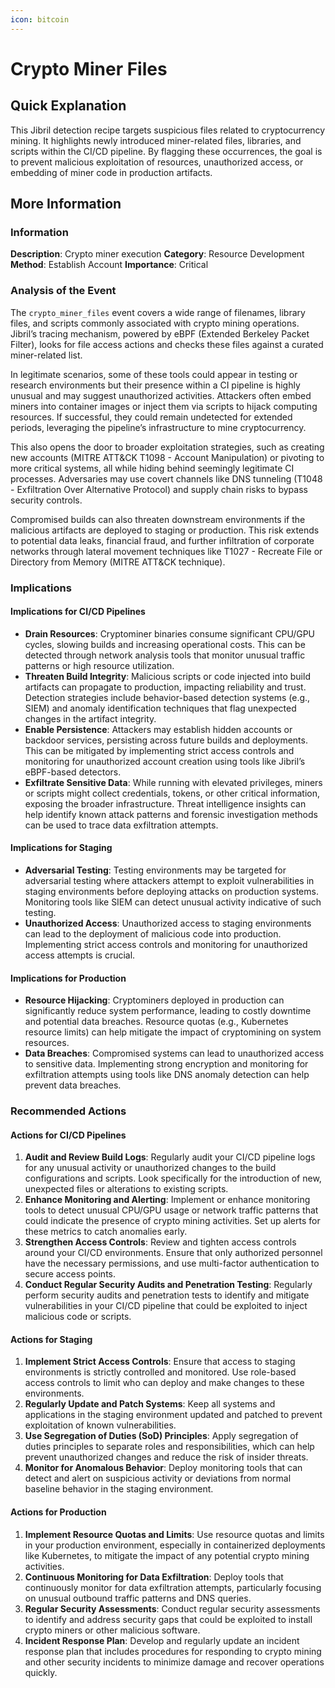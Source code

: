 ```yaml
---
icon: bitcoin
---
```


# Crypto Miner Files

## Quick Explanation

This Jibril detection recipe targets suspicious files related to cryptocurrency mining. It highlights newly introduced miner-related files, libraries, and scripts within the CI/CD pipeline. By flagging these occurrences, the goal is to prevent malicious exploitation of resources, unauthorized access, or embedding of miner code in production artifacts.

## More Information

### Information

**Description**: Crypto miner execution **Category**: Resource Development **Method**: Establish Account **Importance**: Critical

### Analysis of the Event

The `crypto_miner_files` event covers a wide range of filenames, library files, and scripts commonly associated with crypto mining operations. Jibril’s tracing mechanism, powered by eBPF (Extended Berkeley Packet Filter), looks for file access actions and checks these files against a curated miner-related list.

In legitimate scenarios, some of these tools could appear in testing or research environments but their presence within a CI pipeline is highly unusual and may suggest unauthorized activities. Attackers often embed miners into container images or inject them via scripts to hijack computing resources. If successful, they could remain undetected for extended periods, leveraging the pipeline’s infrastructure to mine cryptocurrency.

This also opens the door to broader exploitation strategies, such as creating new accounts (MITRE ATT\&CK T1098 - Account Manipulation) or pivoting to more critical systems, all while hiding behind seemingly legitimate CI processes. Adversaries may use covert channels like DNS tunneling (T1048 - Exfiltration Over Alternative Protocol) and supply chain risks to bypass security controls.

Compromised builds can also threaten downstream environments if the malicious artifacts are deployed to staging or production. This risk extends to potential data leaks, financial fraud, and further infiltration of corporate networks through lateral movement techniques like T1027 - Recreate File or Directory from Memory (MITRE ATT\&CK technique).

### Implications

#### Implications for CI/CD Pipelines

* **Drain Resources**: Cryptominer binaries consume significant CPU/GPU cycles, slowing builds and increasing operational costs. This can be detected through network analysis tools that monitor unusual traffic patterns or high resource utilization.
* **Threaten Build Integrity**: Malicious scripts or code injected into build artifacts can propagate to production, impacting reliability and trust. Detection strategies include behavior-based detection systems (e.g., SIEM) and anomaly identification techniques that flag unexpected changes in the artifact integrity.
* **Enable Persistence**: Attackers may establish hidden accounts or backdoor services, persisting across future builds and deployments. This can be mitigated by implementing strict access controls and monitoring for unauthorized account creation using tools like Jibril’s eBPF-based detectors.
* **Exfiltrate Sensitive Data**: While running with elevated privileges, miners or scripts might collect credentials, tokens, or other critical information, exposing the broader infrastructure. Threat intelligence insights can help identify known attack patterns and forensic investigation methods can be used to trace data exfiltration attempts.

#### Implications for Staging

* **Adversarial Testing**: Testing environments may be targeted for adversarial testing where attackers attempt to exploit vulnerabilities in staging environments before deploying attacks on production systems. Monitoring tools like SIEM can detect unusual activity indicative of such testing.
* **Unauthorized Access**: Unauthorized access to staging environments can lead to the deployment of malicious code into production. Implementing strict access controls and monitoring for unauthorized access attempts is crucial.

#### Implications for Production

* **Resource Hijacking**: Cryptominers deployed in production can significantly reduce system performance, leading to costly downtime and potential data breaches. Resource quotas (e.g., Kubernetes resource limits) can help mitigate the impact of cryptomining on system resources.
* **Data Breaches**: Compromised systems can lead to unauthorized access to sensitive data. Implementing strong encryption and monitoring for exfiltration attempts using tools like DNS anomaly detection can help prevent data breaches.

### Recommended Actions

#### Actions for CI/CD Pipelines

1. **Audit and Review Build Logs**: Regularly audit your CI/CD pipeline logs for any unusual activity or unauthorized changes to the build configurations and scripts. Look specifically for the introduction of new, unexpected files or alterations to existing scripts.
2. **Enhance Monitoring and Alerting**: Implement or enhance monitoring tools to detect unusual CPU/GPU usage or network traffic patterns that could indicate the presence of crypto mining activities. Set up alerts for these metrics to catch anomalies early.
3. **Strengthen Access Controls**: Review and tighten access controls around your CI/CD environments. Ensure that only authorized personnel have the necessary permissions, and use multi-factor authentication to secure access points.
4. **Conduct Regular Security Audits and Penetration Testing**: Regularly perform security audits and penetration tests to identify and mitigate vulnerabilities in your CI/CD pipeline that could be exploited to inject malicious code or scripts.

#### Actions for Staging

1. **Implement Strict Access Controls**: Ensure that access to staging environments is strictly controlled and monitored. Use role-based access controls to limit who can deploy and make changes to these environments.
2. **Regularly Update and Patch Systems**: Keep all systems and applications in the staging environment updated and patched to prevent exploitation of known vulnerabilities.
3. **Use Segregation of Duties (SoD) Principles**: Apply segregation of duties principles to separate roles and responsibilities, which can help prevent unauthorized changes and reduce the risk of insider threats.
4. **Monitor for Anomalous Behavior**: Deploy monitoring tools that can detect and alert on suspicious activity or deviations from normal baseline behavior in the staging environment.

#### Actions for Production

1. **Implement Resource Quotas and Limits**: Use resource quotas and limits in your production environment, especially in containerized deployments like Kubernetes, to mitigate the impact of any potential crypto mining activities.
2. **Continuous Monitoring for Data Exfiltration**: Deploy tools that continuously monitor for data exfiltration attempts, particularly focusing on unusual outbound traffic patterns and DNS queries.
3. **Regular Security Assessments**: Conduct regular security assessments to identify and address security gaps that could be exploited to install crypto miners or other malicious software.
4. **Incident Response Plan**: Develop and regularly update an incident response plan that includes procedures for responding to crypto mining and other security incidents to minimize damage and recover operations quickly.
